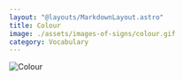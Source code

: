 ```yaml
---
layout: "@layouts/MarkdownLayout.astro"
title: Colour
image: ./assets/images-of-signs/colour.gif
category: Vocabulary
---
```


![Colour](@signs/colour.gif)
